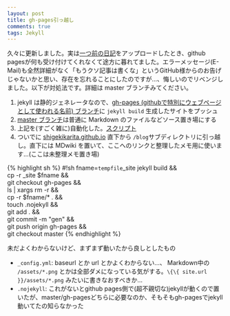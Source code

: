 ```yaml
---
layout: post
title: gh-pages引っ越し
comments: true
tags: Jekyll
---
```


久々に更新しました。実は[一つ前の日記](/2016/08/12/020.html)をアップロードしたとき、github pagesが何も受け付けてくれなくて途方に暮れてました。エラーメッセージ(E-Mail)も全然詳細がなく「もうクソ記事は書くな」というGitHub様からのお告げじゃないかと思い、存在を忘れることにしたのですが...、悔しいのでリベンジしました。以下が対処法です。詳細は master ブランチみてください。

1. jekyll は静的ジェネレータなので、[gh-pages (githubで特別にウェブページとして使われる名前) ブランチ](https://github.com/ShigekiKarita/blog/tree/gh-pages)に `jekyll build` 生成したサイトをプッシュ
1. [master ブランチ](https://github.com/ShigekiKarita/blog/tree/master)は普通に Markdown のファイルなどソース置き場にする
1. 上記を(すごく雑に)自動化した。[スクリプト](https://github.com/ShigekiKarita/blog/blob/master/_deploy.sh)
1. ついでに [shigekikarita.github.io](http://shigekikarita.github.io) 直下から `/blog`サブディレクトリに引っ越し。直下には MDwiki を置いて、ここへのリンクと整理したメモ用に使います...(ここは未整理メモ置き場)

{% highlight sh %}
#!sh
fname=`tempfile`_site
jekyll build && \
    cp -r _site $fname && \
    git checkout gh-pages && \
    ls | xargs rm -r && \
    cp -r $fname/* . && \
    touch .nojekyll && \
    git add . && \
    git commit -m "gen" && \
    git push origin gh-pages && \
    git checkout master
{% endhighlight %}


未だよくわからないけど、まずまず動いたから良しとしたもの

+ `_config.yml`: baseurl とか url とかよくわからない...、 Markdown中の `/assets/*.png` とかは全部ダメになっている気がする。`\{\{ site.url }}/assets/*.png` みたいに書きなおすべきか...
+ `.nojekyll`: これがないとgithub pages側で(超不親切な)jekyllが動くので置いたが、master/gh-pagesどちらに必要なのか、そもそもgh-pagesでjekyll動いてたの知らなかった

